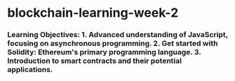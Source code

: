 # blockchain-learning-week-2
### **Learning Objectives:**  1. Advanced understanding of JavaScript, focusing on asynchronous programming. 2. Get started with Solidity: Ethereum's primary programming language. 3. Introduction to smart contracts and their potential applications.
